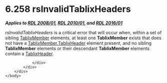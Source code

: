 <html dir="LTR" xmlns:mshelp="http://msdn.microsoft.com/mshelp" xmlns:ddue="http://ddue.schemas.microsoft.com/authoring/2003/5" xmlns:xlink="http://www.w3.org/1999/xlink" xmlns:tool="http://www.microsoft.com/tooltip">
    <head>
        <meta http-equiv="Content-Type" content="text/html; CHARSET=utf-8"></meta>
        <meta name="save" content="history"></meta>
        <title>6.258 rsInvalidTablixHeaders</title>
        <xml>
            <mshelp:toctitle title="6.258 rsInvalidTablixHeaders"></mshelp:toctitle>
            <mshelp:rltitle title="[MS-RDL]: rsInvalidTablixHeaders"></mshelp:rltitle>
            <mshelp:keyword index="A" term="6701b91e-f212-4807-bc99-7f2f2ab62a3c"></mshelp:keyword>
            <mshelp:attr name="DCSext.ContentType" value="open specification"></mshelp:attr>
            <mshelp:attr name="AssetID" value="6701b91e-f212-4807-bc99-7f2f2ab62a3c"></mshelp:attr>
            <mshelp:attr name="TopicType" value="kbRef"></mshelp:attr>
            <mshelp:attr name="DCSext.Title" value="[MS-RDL]: rsInvalidTablixHeaders" />
        </xml>
    </head>
    <body>
        <div id="header">
            <h1 class="heading">6.258 rsInvalidTablixHeaders</h1>
        </div>
        <div id="mainSection">
            <div id="mainBody">
                <div id="allHistory" class="saveHistory"></div>
                <div id="sectionSection0" class="section" name="collapseableSection">
                    

<p><b><i>Applies to </i></b><a href="1e855f94-4617-47e4-b89e-0856c6cb420f.htm"><b><i>RDL 2008/01</i></b></a><b><i>,
</i></b><a href="3428e690-a348-4ec7-8a6a-8efb42d2cdee.htm"><b><i>RDL 2010/01</i></b></a><b><i>,
and </i></b><a href="52ce3983-2bfc-4e72-9359-42aaf5fe4509.htm"><b><i>RDL 2016/01</i></b></a></p>

<p><i>rsInvalidTablixHeaders</i> is a critical error that will
occur when, within a set of sibling <a href="1d8a9691-b173-4e24-9ea9-1f486bc824fd.htm">TablixMember</a> elements, at
least one <b>TablixMember</b> exists that does not have a <a href="90993eca-bc8f-4e4c-9eeb-e92ac7395c96.htm">TablixMember.TablixHeader</a>
element present, and no sibling <b>TablixMember</b> elements or their
descendant <b>TablixMember</b> elements contain a <a href="ac71f119-59be-471b-9316-e95b931402cb.htm">TablixHeader</a>.</p>


                </div>
            </div>
        </div>
    </body>
</html>